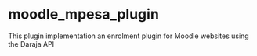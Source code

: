 # moodle_mpesa_plugin
This plugin implementation an enrolment plugin for Moodle websites using the Daraja API
